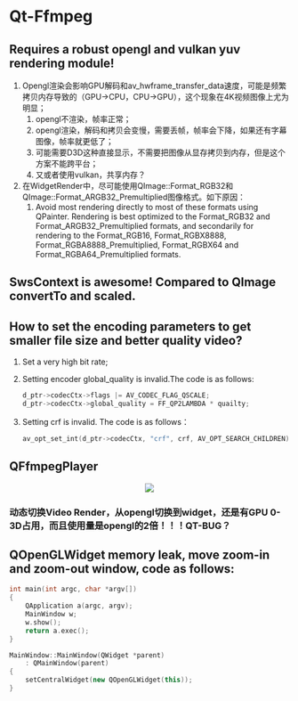 # Qt-Ffmpeg

## Requires a robust opengl and vulkan yuv rendering module!

1. Opengl渲染会影响GPU解码和av_hwframe_transfer_data速度，可能是频繁拷贝内存导致的（GPU->CPU，CPU->GPU），这个现象在4K视频图像上尤为明显；
   1. opengl不渲染，帧率正常；
   2. opengl渲染，解码和拷贝会变慢，需要丢帧，帧率会下降，如果还有字幕图像，帧率就更低了；
   3. 可能需要D3D这种直接显示，不需要把图像从显存拷贝到内存，但是这个方案不能跨平台；
   4. 又或者使用vulkan，共享内存？
2. 在WidgetRender中，尽可能使用QImage::Format_RGB32和QImage::Format_ARGB32_Premultiplied图像格式。如下原因：
   1. Avoid most rendering directly to most of these formats using QPainter. Rendering is best optimized to the Format_RGB32  and Format_ARGB32_Premultiplied formats, and secondarily for rendering to the Format_RGB16, Format_RGBX8888,  Format_RGBA8888_Premultiplied, Format_RGBX64 and Format_RGBA64_Premultiplied formats.

## SwsContext is awesome! Compared to QImage convertTo and scaled.

## How to set the encoding parameters to get smaller file size and better quality video?

1. Set a very high bit rate;  
2. Setting encoder global_quality is invalid.The code is as follows:  

   ```C++
   d_ptr->codecCtx->flags |= AV_CODEC_FLAG_QSCALE;
   d_ptr->codecCtx->global_quality = FF_QP2LAMBDA * quailty;
   ```
3. Setting crf is invalid. The code is as follows：  
    
    ```C++
   av_opt_set_int(d_ptr->codecCtx, "crf", crf, AV_OPT_SEARCH_CHILDREN);
   ```

## QFfmpegPlayer

<div align=center><img src="doc/player.png"></div>

### 动态切换Video Render，从opengl切换到widget，还是有GPU 0-3D占用，而且使用量是opengl的2倍！！！QT-BUG？

## QOpenGLWidget memory leak, move zoom-in and zoom-out window, code as follows:

```C++
int main(int argc, char *argv[])
{
    QApplication a(argc, argv);
    MainWindow w;
    w.show();
    return a.exec();
}

MainWindow::MainWindow(QWidget *parent)
    : QMainWindow(parent)
{
    setCentralWidget(new QOpenGLWidget(this));
}

```
